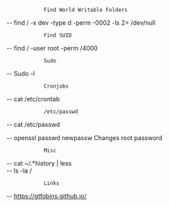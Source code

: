 				Find World Writable Folders
-- find / -x dev -type d -perm -0002 -ls 2> /dev/null


				Find SUID
-- find / -user root -perm /4000

				Sudo
-- Sudo -l

				Cronjobs
-- cat /etc/crontab								

				/etc/passwd
-- cat /etc/passwd

-- openssl passwd newpassw		Changes root password

				Misc
-- cat ~/.*history | less						
-- ls -la /									

				Links
-- https://gtfobins.github.io/
